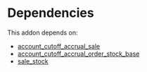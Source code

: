 # Dependencies

This addon depends on:

- [account_cutoff_accrual_sale](https://github.com/bringout/oca-technical)
- [account_cutoff_accrual_order_stock_base](https://github.com/bringout/oca-technical)
- [sale_stock](https://github.com/bringout/oca-ocb-sale)
